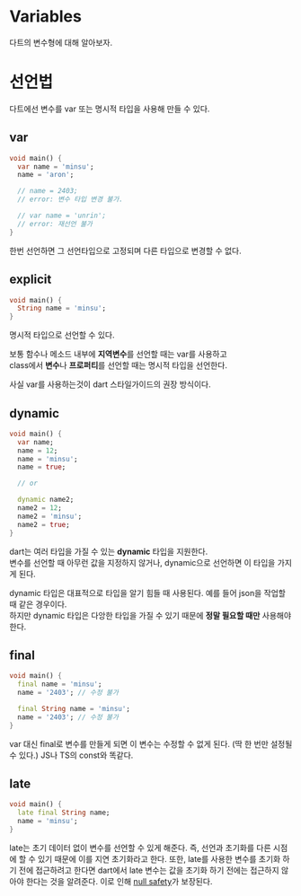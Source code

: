 # Variables
다트의 변수형에 대해 알아보자.


# 선언법
다트에선 변수를 var 또는 명시적 타입을 사용해 만들 수 있다.

## var
```dart
void main() {
  var name = 'minsu';
  name = 'aron';

  // name = 2403;
  // error: 변수 타입 변경 불가.

  // var name = 'unrin';
  // error: 재선언 불가
}
```
한번 선언하면 그 선언타입으로 고정되며 다른 타입으로 변경할 수 없다.

## explicit
```dart
void main() {
  String name = 'minsu';
}
```
명시적 타입으로 선언할 수 있다.

보통 함수나 메소드 내부에 **지역변수**를 선언할 때는 var를 사용하고  
class에서 **변수**나 **프로퍼티**를 선언할 때는 명시적 타입을 선언한다.  

사실 var를 사용하는것이 dart 스타일가이드의 권장 방식이다.

## dynamic
```dart
void main() {
  var name;
  name = 12;
  name = 'minsu';
  name = true;

  // or

  dynamic name2;
  name2 = 12;
  name2 = 'minsu';
  name2 = true;
}
```
dart는 여러 타입을 가질 수 있는 **dynamic** 타입을 지원한다.  
변수를 선언할 때 아무런 값을 지정하지 않거나, dynamic으로 선언하면 이 타입을 가지게 된다.  

dynamic 타입은 대표적으로 타입을 알기 힘들 때 사용된다. 예를 들어 json을 작업할 때 같은 경우이다.  
하지만 dynamic 타입은 다앙한 타입을 가질 수 있기 때문에 **정말 필요할 때만** 사용해야 한다.

## final
```dart
void main() {
  final name = 'minsu';
  name = '2403'; // 수정 불가

  final String name = 'minsu';
  name = '2403'; // 수정 불가
}
```
var 대신 final로 변수를 만들게 되면 이 변수는 수정할 수 없게 된다. (딱 한 번만 설정될 수 있다.) JS나 TS의 const와 똑같다.

## late
```dart
void main() {
  late final String name;
  name = 'minsu';
}
```
late는 초기 데이터 없이 변수를 선언할 수 있게 해준다. 즉, 선언과 초기화를 다른 시점에 할 수 있기 때문에 이를 지연 초기화라고 한다. 또한, late를 사용한 변수를 초기화 하기 전에 접근하려고 한다면 dart에서 late 변수는 값을 초기화 하기 전에는 접근하지 않아야 한다는 것을 알려준다. 이로 인해 [null safety](https://github.com/min9-530/TIL/blob/main/Dart/Null%20Safety.md)가 보장된다.
